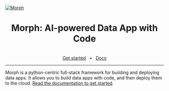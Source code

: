 
[![Morph](https://github.com/user-attachments/assets/f646f2c6-a86d-49d1-9a0c-f9f1ef623f70)](https://www.morph-data.io)

<div align="center">
  <h1>Morph: AI-powered Data App with Code</h1>
  <br />
  <a href="https://www.morph-data.io/">Get started</a>
  <span>&nbsp;&nbsp;•&nbsp;&nbsp;</span>
  <a href="https://docs.morph-data.io/">Docs</a>
  <br />
  <hr />
</div>

Morph is a python-centric full-stack framework for building and deploying data apps. It allows you to build data apps with code, and then deploy them to the cloud. [Read the documentation to get started](https://docs.morph-data.io/docs/en/getting-started/quickstart).
